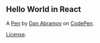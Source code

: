 Hello World in React
--------------------


A [Pen](https://codepen.io/gaearon/pen/KgQKPM) by [Dan Abramov](https://codepen.io/gaearon) on [CodePen](https://codepen.io).

[License](https://codepen.io/license/pen/KgQKPM).